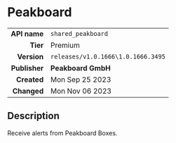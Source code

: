 # Peakboard
| | |
|-:|-|
|**API name**|`shared_peakboard`|
|**Tier**|Premium|
|**Version**|`releases/v1.0.1666\1.0.1666.3495`|
|**Publisher**|**Peakboard GmbH**|
|**Created**|Mon Sep 25 2023|
|**Changed**|Mon Nov 06 2023|

## Description
Receive alerts from Peakboard Boxes.
